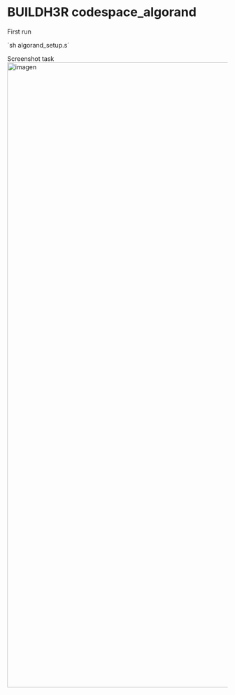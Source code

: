 # BUILDH3R codespace_algorand

First run 

´sh algorand_setup.s´

Screenshot task
<img width="1429" alt="imagen" src="https://github.com/vittoric/codespace_algorand/assets/93945847/296eeb53-6d2c-49d8-92f6-58357c431b0a">
